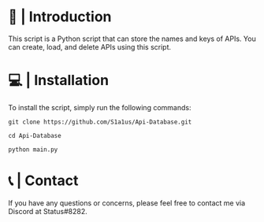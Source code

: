 # 🚀 | Introduction

This script is a Python script that can store the names and keys of APIs. You can create, load, and delete APIs using this script.

# 💻 | Installation

To install the script, simply run the following commands:

`git clone https://github.com/S1a1us/Api-Database.git`

`cd Api-Database`

`python main.py`

# 📞 | Contact

If you have any questions or concerns, please feel free to contact me via Discord at Status#8282.
